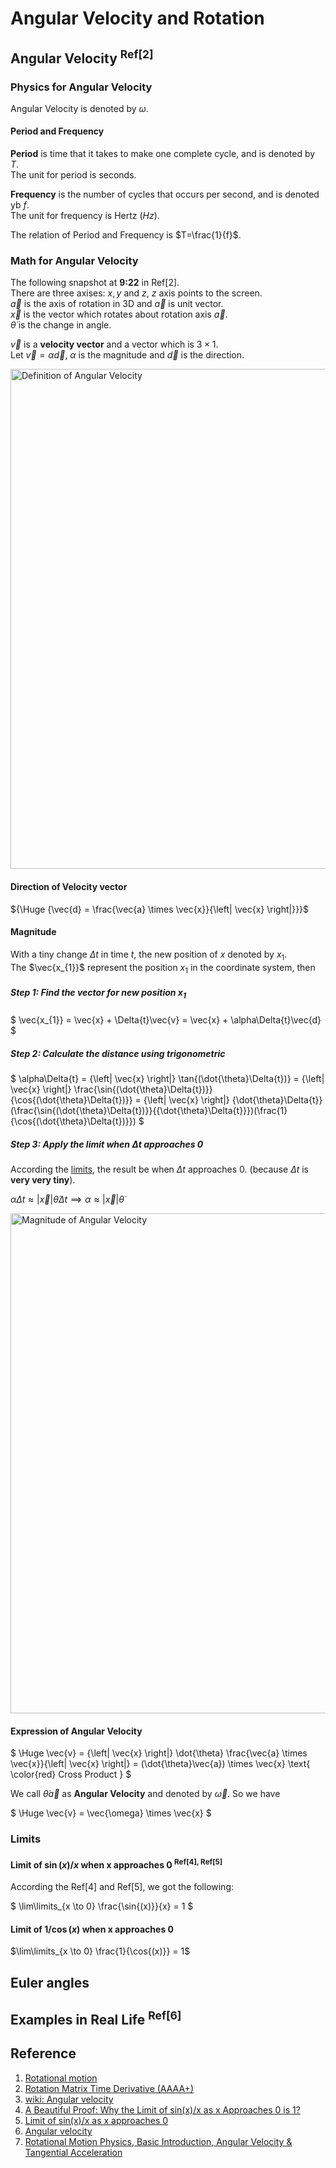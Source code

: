 # Angular Velocity and Rotation

## Angular Velocity <sup>Ref[2]</sup>

### Physics for Angular Velocity
Angular Velocity is denoted by $`\omega`$. 

#### Period and Frequency

**Period** is time that it takes to make one complete cycle, and is denoted by $`T`$. <br>
The unit for period is seconds.

**Frequency** is the number of cycles that occurs per second, and is denoted yb $`f`$. <br> 
The unit for frequency is Hertz ($`Hz`$).

The relation of Period and Frequency is $`T=\frac{1}{f}`$.

### Math for Angular Velocity 
The following snapshot at **9:22** in Ref[2]. <br>
There are three axises: $`x, y`$ and $`z`$, $`z`$ axis points to the screen. <br>
$`\vec{a}`$ is the axis of rotation in 3D and $`\vec{a}`$ is unit vector. <br>
$`\vec{x}`$ is the vector which rotates about rotation axis $`\vec{a}`$. <br>
$`\dot{\theta}`$ is the change in angle. <br>

$`\vec{v}`$ is a **velocity vector** and a vector which is $`3 \times 1`$. 
<br> Let $`\vec{v}=\alpha\vec{d}`$, $`\alpha`$ is the magnitude and $`\vec{d}`$ is the direction. 

<img width="800" alt="Definition of Angular Velocity" src="https://github.com/vitonzhangtt/RoboticsNotes/assets/28706904/df8bd09d-50c8-4e52-9552-fda189f0a9f4">

#### Direction of Velocity vector
$`{\Huge {\vec{d} = \frac{\vec{a} \times \vec{x}}{\left| \vec{x} \right|}}}`$

#### Magnitude
With a tiny change $`\Delta{t}`$ in time $`t`$, the new position of $`x`$ denoted by $`x_{1}`$. <br>
The $`\vec{x_{1}}`$ represent the position $`x_{1}`$ in the coordinate system, then <br>

##### Step 1: Find the vector for new position $`x_{1}`$
$`
\vec{x_{1}} = \vec{x} + \Delta{t}\vec{v} = \vec{x} + \alpha\Delta{t}\vec{d} `$

##### Step 2: Calculate the distance using trigonometric
$`
\alpha\Delta{t} = {\left| \vec{x} \right|} \tan{(\dot{\theta}\Delta{t})} = {\left| \vec{x} \right|} \frac{\sin{(\dot{\theta}\Delta{t})}}{\cos{(\dot{\theta}\Delta{t})}} = {\left| \vec{x} \right|} {\dot{\theta}\Delta{t}} (\frac{\sin{(\dot{\theta}\Delta{t})}}{{\dot{\theta}\Delta{t}}})(\frac{1}{\cos{(\dot{\theta}\Delta{t})}})
`$

##### Step 3: Apply the limit when $`\Delta{t}`$ approaches 0
According the [limits](#limits), the result be when $`\Delta{t}`$ approaches $`0`$. (because $`\Delta{t}`$ is **very very tiny**). <br>

$`
\alpha\Delta{t} \approx {\left| \vec{x} \right|} \dot{\theta} \Delta{t} \implies \alpha \approx {\left| \vec{x} \right|} \dot{\theta}
`$

<img width="800" alt="Magnitude of Angular Velocity" src="https://github.com/vitonzhangtt/RoboticsNotes/assets/28706904/e76bab4f-5cee-4959-8106-2d608ed6f6d5">

#### Expression of Angular Velocity

$`
\Huge \vec{v} = {\left| \vec{x} \right|} \dot{\theta} \frac{\vec{a} \times \vec{x}}{\left| \vec{x} \right|} = (\dot{\theta}\vec{a}) \times \vec{x}  \text{                \color{red} Cross Product }
`$

We call $`\dot{\theta}\vec{a}`$ as **Angular Velocity** and denoted by $`\vec{\omega}`$. So we have <br>

$`
\Huge \vec{v} = \vec{\omega} \times \vec{x}
`$

### Limits
#### Limit of $`\sin{(x)}/x`$ when x approaches 0 <sup>Ref[4], Ref[5]<sup>
According the Ref[4] and Ref[5], we got the following: <br>

$`
\lim\limits_{x \to 0} \frac{\sin{(x)}}{x} = 1
`$

#### Limit of $`1/\cos(x)`$ when x approaches 0
$`\lim\limits_{x \to 0} \frac{1}{\cos{(x)}} = 1`$

## Euler angles 


## Examples in Real Life <sup>Ref[6]</sup>





## Reference
1. [Rotational motion](http://www.thphys.nuim.ie/Notes/MP350/notes-16/5-Rotation.pdf)
2. [Rotation Matrix Time Derivative (AAAA+)](https://www.youtube.com/watch?v=1RF7j-Yc21c)
3. [wiki: Angular velocity](https://en.wikipedia.org/wiki/Angular_velocity)
4. [A Beautiful Proof: Why the Limit of sin(x)/x as x Approaches 0 is 1?](https://medium.com/however-mathematics/a-beautiful-proof-why-the-limit-of-sin-x-x-as-x-approaches-0-is-1-c9709e72fda)
5. [Limit of sin(x)/x as x approaches 0](https://www.khanacademy.org/math/ap-calculus-ab/ab-limits-new/ab-1-8/v/sinx-over-x-as-x-approaches-0)
6. [Angular velocity](https://byjus.com/physics/angular-velocity/)
7. [Rotational Motion Physics, Basic Introduction, Angular Velocity & Tangential Acceleration](https://www.youtube.com/watch?v=WQ9AH2S8B6Y)
